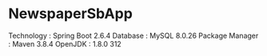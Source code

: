 # NewspaperSbApp
Technology      : Spring Boot 2.6.4
Database        : MySQL 8.0.26
Package Manager : Maven 3.8.4
OpenJDK         : 1.8.0 312

